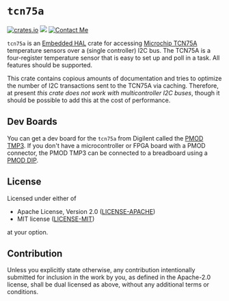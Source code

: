 # `tcn75a`
[![crates.io](https://img.shields.io/crates/v/tcn75a.svg)](https://crates.io/crates/tcn75a)
[![](https://docs.rs/tcn75a/badge.svg)](https://docs.rs/tcn75a/)
[![Contact Me](https://img.shields.io/twitter/follow/cr1901.svg?label=Contact%20Me&&style=social)](https://twitter.com/cr1901)

`tcn75a` is an [Embedded HAL] crate for accessing [Microchip TCN75A][TCN75A]
temperature sensors over a (single controller) I2C bus. The TCN75A is a
four-register temperature sensor that is easy to set up and poll in a task.
All features should be supported.

This crate contains copious amounts of documentation and tries to optimize
the number of I2C transactions sent to the TCN75A via caching. Therefore, at
present _this crate does not work with multicontroller I2C buses_, though it
should be possible to add this at the cost of performance.

## Dev Boards

You can get a dev board for the `tcn75a` from Digilent called the [PMOD TMP3].
If you don't have a microcontroller or FPGA board with a PMOD connector, the
PMOD TMP3 can be connected to a breadboard using a [PMOD DIP].

## License

Licensed under either of

 * Apache License, Version 2.0 ([LICENSE-APACHE](LICENSE-APACHE))
 * MIT license ([LICENSE-MIT](LICENSE-MIT))

at your option.

## Contribution

Unless you explicitly state otherwise, any contribution intentionally submitted
for inclusion in the work by you, as defined in the Apache-2.0 license, shall be
dual licensed as above, without any additional terms or conditions.

[Embedded HAL]: https://github.com/rust-embedded/embedded-hal
[TCN75A]: https://www.microchip.com/wwwproducts/TCN75A
[PMOD TMP3]: https://store.digilentinc.com/pmod-tmp3-digital-temperature-sensor/
[PMOD DIP]: https://store.digilentinc.com/pmod-dip-dip-to-12-pin-pmod-adapter/
[LICENSE-APACHE]: http://www.apache.org/licenses/LICENSE-2.0
[LICENSE-MIT]: http://opensource.org/licenses/MIT
